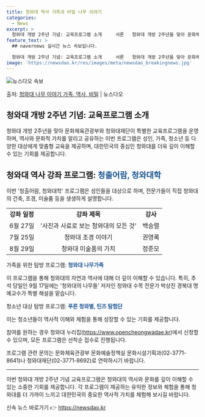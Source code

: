 ```yaml
---
title: 청와대 역사 가족과 비밀 나무 이야기
categories:
  - News
excerpt: >
  청와대 개방 2주년 기념: 교육프로그램 소개     서론   청와대 개방 2주년을 맞아 문화체육관광부와 청와…
feature_text: >
  ## navernews 실시간 뉴스 속보입니다.

  청와대 개방 2주년 기념: 교육프로그램 소개     서론   청와대 개방 2주년을 맞아 문화체육관광부와 청와…
image: 'https://newsdao.kr/res/images/meta/newsdao_breakingnews.jpg'
---
```


![뉴스다오 속보](https://newsdao.kr/res/images/meta/newsdao_breakingnews.jpg)

<p>출처: <a href="https://newsdao.kr/4314" rel="dofollow">청와대 나무 이야기 가족, 역사, 비밀</a> | 뉴스다오</p>

<h2 data-ke-size="size26">청와대 개방 2주년 기념: 교육프로그램 소개</h2>

<p data-ke-size="size16">청와대 개방 2주년을 맞아 문화체육관광부와 청와대재단이 특별한 교육프로그램을 운영하며, 역사와 문화적 가치를 알리고 공유하는 이번 프로그램은 성인, 가족, 청소년 등 다양한 대상에게 맞춤형 교육을 제공하며, 대한민국의 중심인 청와대를 더욱 깊이 이해할 수 있는 기회를 제공합니다.</p>

<h2 data-ke-size="size26">청와대 역사 강좌 프로그램: <b><span style="color: #1a5490;">청출어람, 청와대학</span></b></h2>

<p data-ke-size="size16">이번 '청출어람, 청와대학' 프로그램은 성인들을 대상으로 하며, 전문가들이 직접 청와대의 건축, 조경, 미술품 등을 생생하게 설명합니다.</p>

<table>
	<tbody>
		<tr>
			<td style="text-align: center; height: 17px;"><b>강좌 일정</b></td>
			<td style="text-align: center; height: 17px;"><b>강좌 제목</b></td>
			<td style="text-align: center; height: 17px;"><b>강사</b></td>
		</tr>
		<tr>
			<td style="text-align: center; height: 17px;">6월 27일</td>
			<td style="text-align: center; height: 17px;">'사진과 사료로 보는 청와대의 모든 것'</td>
			<td style="text-align: center; height: 17px;">백승렬</td>
		</tr>
		<tr>
			<td style="text-align: center; height: 17px;">7월 25일</td>
			<td style="text-align: center; height: 17px;">청와대 조경 이야기</td>
			<td style="text-align: center; height: 17px;">권영록</td>
		</tr>
		<tr>
			<td style="text-align: center; height: 17px;">8월 29일</td>
			<td style="text-align: center; height: 17px;">청와대 미술품의 가치</td>
			<td style="text-align: center; height: 17px;">정준모</td>
		</tr>
	</tbody>
</table>

<p data-ke-size="size16">가족을 위한 탐방 프로그램: <b><span style="color: #1a5490;">청와대 나무가족</span></b></p>

<p data-ke-size="size16">이 프로그램을 통해 청와대의 자연과 역사에 대해 더 깊이 이해할 수 있습니다. 특히, 추석 당일인 9월 17일에는 '청와대의 나무들' 저자인 청와대 수목 전문가 박상진 경북대 명예교수가 특별 해설을 맡습니다.</p>

<p data-ke-size="size16">청소년 대상 탐방 프로그램: <b><span style="color: #1a5490;">푸른 청와별, 틴즈 탐험단</span></b></p>

<p data-ke-size="size16">이는 청소년들이 역사적 이해와 체험을 통해 성장할 수 있는 기회를 제공합니다.</p>

<p data-ke-size="size16">참여를 원하는 경우 청와대 누리집(<a href="https://www.opencheongwadae.kr">https://www.opencheongwadae.kr</a>)에서 신청할 수 있으며, 모든 프로그램은 선착순 접수로 진행됩니다.</p>

<p data-ke-size="size16">프로그램 관련 문의는 문화체육관광부 문화예술정책실 문화시설기획과(02-3771-8641)나 청와대재단(02-3771-8692)로 연락하시기 바랍니다.</p>

<hr>

<p data-ke-size="size16">이번 청와대 개방 2주년 기념 교육프로그램은 청와대의 역사와 문화를 깊이 이해할 수 있는 소중한 기회를 제공합니다. 각 프로그램이 제공하는 유익한 정보와 체험을 통해 청와대를 더 가까이 느끼고 대한민국의 중요한 역사적 가치를 체험해 보시길 바랍니다.</p> 

신속 뉴스 바로가기 👉 <a href="https://newsdao.kr" rel="dofollow">https://newsdao.kr</a>


